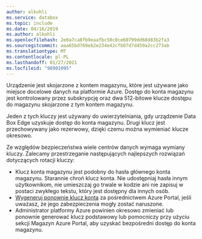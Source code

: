 ```yaml
---
author: alkohli
ms.service: databox
ms.topic: include
ms.date: 04/16/2019
ms.author: alkohli
ms.openlocfilehash: 2e0a7ca8fb9eaafbc50c0ce60799dd68d83b2fa3
ms.sourcegitcommit: aaa65bd769eb2e234e42cfb07d7d459a2cc273ab
ms.translationtype: MT
ms.contentlocale: pl-PL
ms.lasthandoff: 01/27/2021
ms.locfileid: "98901095"
---
```

Urządzenie jest skojarzone z kontem magazynu, które jest używane jako miejsce docelowe danych na platformie Azure. Dostęp do konta magazynu jest kontrolowany przez subskrypcję oraz dwa 512-bitowe klucze dostępu do magazynu skojarzone z tym kontem magazynu.

Jeden z tych kluczy jest używany do uwierzytelniania, gdy urządzenie Data Box Edge uzyskuje dostęp do konta magazynu. Drugi klucz jest przechowywany jako rezerwowy, dzięki czemu można wymieniać klucze okresowo.

Ze względów bezpieczeństwa wiele centrów danych wymaga wymiany kluczy. Zalecamy przestrzeganie następujących najlepszych rozwiązań dotyczących rotacji kluczy:

- Klucz konta magazynu jest podobny do hasła głównego konta magazynu. Starannie chroń klucz konta. Nie udostępniaj hasła innym użytkownikom, nie umieszczaj go trwale w kodzie ani nie zapisuj w postaci zwykłego tekstu, który jest dostępny dla innych osób.
- [Wygeneruj ponownie klucz konta](../articles/storage/common/storage-account-keys-manage.md#manually-rotate-access-keys) za pośrednictwem Azure Portal, jeśli uważasz, że jego zabezpieczenia mogły zostać naruszone.
- Administrator platformy Azure powinien okresowo zmieniać lub ponownie generować klucz podstawowy lub pomocniczy przy użyciu sekcji Magazyn Azure Portal, aby uzyskać bezpośredni dostęp do konta magazynu.
